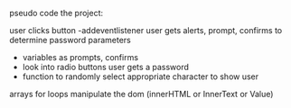pseudo code the project:

user clicks button
-addeventlistener
user gets alerts, prompt, confirms to determine password parameters
- variables as prompts, confirms
- look into radio buttons
user gets a password
- function to randomly select appropriate character to show user

arrays
for loops
manipulate the dom (innerHTML or InnerText or Value)


